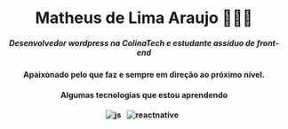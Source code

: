 <h1 align="center">Matheus de Lima Araujo 👨🏼‍💻</h1>

<h5 align="center">Desenvolvedor wordpress na ColinaTech e estudante assíduo de front-end</h5>
<h4 align="center">Apaixonado pelo que faz e sempre em direção ao próximo nível.<h4/>


<h4 align="center">Algumas tecnologias que estou aprendendo<h4/>
	
<p align="center">
	<img src="https://img.shields.io/badge/JavaScript-F7DF1E?style=for-the-badge&logo=javascript&logoColor=black" alt="js" />&nbsp;&nbsp;
	<img src="https://img.shields.io/badge/react%20-%2320232a.svg?&style=for-the-badge&logo=react&logoColor=%2361DAFB" alt="reactnative" />&nbsp;&nbsp;
</p>
